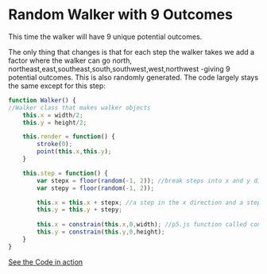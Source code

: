 # Random Walker with 9 Outcomes


This time the walker will have 9 unique potential outcomes. 

The only thing that changes is that for each step the walker takes we add a factor where the walker can go north, northeast,east,southeast,south,southwest,west,northwest -giving 9 potential outcomes. This is also randomly generated. The code largely stays the same except for this step: 

```js
function Walker() {
//Walker class that makes walker objects
	this.x = width/2; 
	this.y = height/2;

	this.render = function() {
		stroke(0);
		point(this.x,this.y);
	}

	this.step = function() { 
		var stepx = floor(random(-1, 2)); //break steps into x and y directions
		var stepy = floor(random(-1, 2));

		this.x = this.x + stepx; //a step in the x direction and a step in the y direction create 9 outcomes
		this.y = this.y + stepy;
		
		this.x = constrain(this.x,0,width); //p5.js function called constrain keeps the point within the boundaries of the canvas
		this.y = constrain(this.y,0,height);
	}
}
```

[See the Code in action](index.html)
